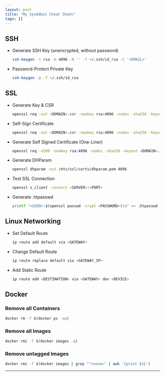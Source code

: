 ```yaml
---
layout: post
title: "My SysAdmin Cheat Sheet"
tags: []
---
```


## SSH
- Generate SSH Key (unencrypted, without password)
  ```bash
  ssh-keygen -t rsa -b 4096 -N '' -f ~/.ssh/id_rsa -C '<EMAIL>'
  ```
- Password-Protect Private Key
  ```bash
  ssh-keygen -p -f ~/.ssh/id_rsa
  ```

## SSL
- Generate Key & CSR
  ```bash
  openssl req -out <DOMAIN>.csr -newkey rsa:4096 -nodes -sha256 -keyout <DOMAIN>.key -subj "/CN=<DOMAIN>"
  ```
- Self-Sign Certificate
  ```bash
  openssl req -out <DOMAIN>.csr -newkey rsa:4096 -nodes -sha256 -keyout <DOMAIN>.key -subj "/CN=<DOMAIN>"
  ```
- Generate Self Signed Certificate (One-Liner)
  ```bash
  openssl req -x509 -newkey rsa:4096 -nodes -sha256 -keyout <DOMAIN>.key -out <DOMAIN>.pem -days 365 -subj "/CN=<DOMAIN>"
  ```
- Generate DHParam
  ```bash
  openssl dhparam -out /etc/ssl/certs/dhparam.pem 4096
  ```
- Test SSL Connection
  ```bash
  openssl s_client -connect <SERVER>:<PORT>
  ```
- Generate .htpasswd
  ```bash
  printf "<USER>:$(openssl passwd -crypt <PASSWORD>)\n" >> .htpasswd
  ```

## Linux Networking
- Set Default Route
  ```bash
  ip route add default via <GATEWAY>
  ```
- Change Default Route
  ```bash
  ip route replace default via <GATEWAY_IP>
  ```
- Add Static Route
  ```bash
  ip route add <DESTINATION> via <GATEWAY> dev <DEVICE>
  ```

## Docker
### Remove all Containers
```bash
docker rm -f $(docker ps -aq)
```

### Remove all Images
```bash
docker rmi -f $(docker images -q)
```

### Remove untagged Images
```bash
docker rmi -f $(docker images | grep "^<none>" | awk '{print $3}')
```

---
